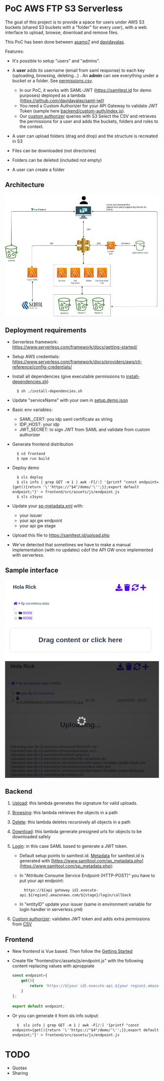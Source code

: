 # PoC AWS FTP S3 Serverless

The goal of this project is to provide a space for users under AWS S3 buckets (shared S3 buckets with a "folder" for every user), with a web interface to upload, browse, download and remove files.

This PoC has been done between [asamo7](https://github.com/asamo7) and [davidayalas](https://github.com/davidayalas).

Features:

* It's possible to setup "users" and "admins". 

* A **user** adds its username (email from saml response) to each key (uploading, browsing, deleting...) . An **admin** can see everything under a bucket or a folder. See [permissions.csv](data/permissions.csv).
    - In our PoC, it works with SAML-JWT (https://samltest.id for demo purposes) deployed as a lambda (https://github.com/davidayalas/saml-jwt)
    - You need a Custom Authorizer for your API Gateway to validate JWT Token (sample here [backend/custom-auth/index.js](backend/custom-auth/index.js)). 
    - Our [custom authorizer](backend/custom-auth/index.js) queries with S3 Select the CSV and retrieves the permissions for a user and adds the buckets, folders and roles to the context. 

* A user can upload folders (drag and drop) and the structure is recreated in S3

* Files can be downloaded (not directories)

* Folders can be deleted (included not empty)

* A user can create a folder

## Architecture

![architecture](docs/architecture.png) 
 
## Deployment requirements

* Serverless framework: https://www.serverless.com/framework/docs/getting-started/
* Setup AWS credentials: https://www.serverless.com/framework/docs/providers/aws/cli-reference/config-credentials/
* Install all dependencies (give executable permissions to [install-dependencies.sh](install-dependencies.sh))

        $ sh ./install-dependencies.sh

* Update "serviceName" with your own in [setup.demo.json](https://github.com/davidayalas/aws-ftp-s3-serverless/blob/master/setup.demo.json#L2)

* Basic env variables:

    - SAML_CERT: you idp saml certificate as string
    - IDP_HOST: your idp
    - JWT_SECRET: to sign JWT from SAML and validate from custom authorizer

* Generate frontend distribution

        $ cd frontend
        $ npm run build

* Deploy demo

        $ sls deploy
        $ sls info | grep GET -m 1 | awk -F[/:] '{printf "const endpoint={get(){return '\''https://"$4"/demo/'\'';}};export default endpoint;"}' > frontend/src/assets/js/endpoint.js
        $ sls s3sync

* Update your [sp-metadata.xml](docs/sp-metadata.xml) with:
    * your issuer
    * your api gw endpoint
    * your api gw stage

* Upload this file to https://samltest.id/upload.php

* We've detected that sometimes we have to make a manual implementation (with no updates) cdof the API GW once implemented with serverless. 

## Sample interface

![screen](docs/screen-1.png)
![screen while uploading](docs/screen-2.png)

## Backend

1. [Upload](backend/form-signing-sts/index.js): this lambda generates the signature for valid uploads. 

1. [Browsing](backend/browsing/index.js): this lambda retrieves the objects in a path

1. [Delete](backend/delete-keys/index.js): this lambda deletes recursively all objects in a path

1. [Download](backend/get-presigned-urls/index.js): this lambda generate presigned urls for objects to be downloaded safely

1. [Login](backend/login/app.js): in this case SAML based to generate a JWT token.

    - Default setup points to samltest.id. [Metadata](/docs/sp-metadata.xml) for samltest.id is generated with [https://www.samltool.com/sp_metadata.php](https://www.samltool.com/sp_metadata.php):
    - In "Attribute Consume Service Endpoint (HTTP-POST)" you have to put your api endpoint:

            https://${api gateway id}.execute-api.${region}.amazonaws.com/${stage}/login/callback

    - In "entityID" update your issuer (same in environment variable for login handler in serverless.yml)

1. [Custom authorizer](backend/custom-auth/index.js): validates JWT token and adds extra permissions from [CSV](data/permissions.csv)

## Frontend

* New frontend is Vue based. Then follow the [Getting Started](https://v1.vuejs.org/guide/installation.html)

* Create file "frontend/src/assets/js/endpoint.js" with the following content replacing values with aproppiate

    ```javascript
    const endpoint={
        get(){
            return 'https://${your id}.execute-api.${your region}.amazonaws.com/${your stage}/';
        }
    };
        
    export default endpoint;
    ```

* Or you can generate it from sls info output:

        $  sls info | grep GET -m 1 | awk -F[/:] '{printf "const endpoint={get(){return '\''https://"$4"/demo/'\'';}};export default endpoint;"}' > frontend/src/assets/js/endpoint.js

# TODO

* Quotas
* Sharing
